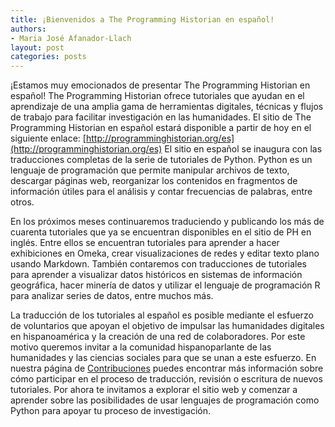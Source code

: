 ```yaml
---
title: ¡Bienvenidos a The Programming Historian en español!
authors: 
- Maria José Afanador-Llach
layout: post
categories: posts 
---
```


¡Estamos muy emocionados de presentar The Programming Historian en español! The Programming Historian ofrece tutoriales que ayudan en el aprendizaje de una amplia gama de herramientas digitales, técnicas y flujos de trabajo para facilitar investigación en las humanidades. El sitio de The Programming Historian en español estará disponible a partir de hoy en el siguiente enlace: [http://programminghistorian.org/es](http://programminghistorian.org/es) El sitio en español se inaugura con las traducciones completas de la serie de tutoriales de Python. Python es un lenguaje de programación que permite manipular archivos de texto, descargar páginas web, reorganizar los contenidos en fragmentos de información útiles para el análisis y contar frecuencias de palabras, entre otros. 

En los próximos meses continuaremos traduciendo y publicando los más de cuarenta tutoriales que ya se encuentran disponibles en el sitio de PH en inglés. Entre ellos se encuentran tutoriales para aprender a hacer exhibiciones en Omeka, crear visualizaciones de redes y editar texto plano usando Markdown. También contaremos con traducciones de tutoriales para aprender a visualizar datos históricos en sistemas de información geográfica, hacer minería de datos y utilizar el lenguaje de programación R para analizar series de datos, entre muchos más.  

La traducción de los tutoriales al español es posible mediante el esfuerzo de voluntarios que apoyan el objetivo de impulsar las humanidades digitales en hispanoamérica y la creación de una red de colaboradores. Por este motivo queremos invitar a la comunidad hispanoparlante de las humanidades y las ciencias sociales para que se unan a este esfuerzo. En nuestra página de [Contribuciones](http://programminghistorian.org/es/contribuciones) puedes encontrar más información sobre cómo participar en el proceso de traducción, revisión o escritura de nuevos tutoriales. Por ahora te invitamos a explorar el sitio web y comenzar a aprender sobre las posibilidades de usar lenguajes de programación como Python para apoyar tu proceso de investigación. 
